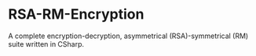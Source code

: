 # RSA-RM-Encryption
A complete encryption-decryption, asymmetrical (RSA)-symmetrical (RM) suite written in CSharp.
